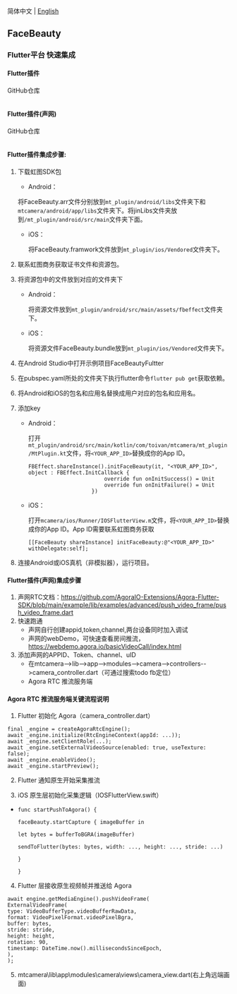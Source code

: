 简体中文 | [English](README_EN.md) 

## FaceBeauty

### Flutter平台 快速集成

#### Flutter插件

GitHub仓库

```apl

```

#### Flutter插件(声网)

GitHub仓库

```

```

#### Flutter插件集成步骤:

1. 下载虹图SDK包

   - Android：


   ​	将FaceBeauty.arr文件分别放到`mt_plugin/android/libs`文件夹下和`mtcamera/android/app/libs`文件夹下。将jinLibs文件夹放到`/mt_plugin/android/src/main`文件夹下面。

   - iOS：

     将FaceBeauty.framwork文件放到`mt_plugin/ios/Vendored`文件夹下。

2. 联系虹图商务获取证书文件和资源包。

3. 将资源包中的文件放到对应的文件夹下

   - Android：

     将资源文件放到`mt_plugin/android/src/main/assets/fbeffect`文件夹下。

   - iOS：

     将资源文件FaceBeauty.bundle放到`mt_plugin/ios/Vendored`文件夹下。

4. 在Android Studio中打开示例项目FaceBeautyFultter

5. 在pubspec.yaml所处的文件夹下执行flutter命令`flutter pub get`获取依赖。

6. 将Android和iOS的包名和应用名替换成用户对应的包名和应用名。

7. 添加key

   - Android：

     打开`mt_plugin/android/src/main/kotlin/com/toivan/mtcamera/mt_plugin/MtPlugin.kt`文件，将`<YOUR_APP_ID>`替换成你的App ID。

     ```
     FBEffect.shareInstance().initFaceBeauty(it, "<YOUR_APP_ID>", object : FBEffect.InitCallback {
                             override fun onInitSuccess() = Unit
                             override fun onInitFailure() = Unit
                         })
     ```

   - iOS：

     打开`mcamera/ios/Runner/IOSFlutterView.m`文件，将`<YOUR_APP_ID>`替换成你的App ID。App ID需要联系虹图商务获取

     ```
     [[FaceBeauty shareInstance] initFaceBeauty:@"<YOUR_APP_ID>" withDelegate:self];
     ```

8. 连接Android或iOS真机（非模拟器），运行项目。

#### Flutter插件(声网)集成步骤

1. 声网RTC文档：https://github.com/AgoraIO-Extensions/Agora-Flutter-SDK/blob/main/example/lib/examples/advanced/push_video_frame/push_video_frame.dart
2. 快速跑通
   - 声网自行创建appid,token,channel,两台设备同时加入调试
   - 声网的webDemo，可快速查看房间推流，https://webdemo.agora.io/basicVideoCall/index.html
3. 添加声网的APPID、Token、channel、uID
   - 在mtcamera-->lib-->app-->modules-->camera-->controllers-->camera_controller.dart（可通过搜索todo fb定位）
   - Agora RTC 推流服务端

#### Agora RTC 推流服务端关键流程说明

1.  Flutter 初始化 Agora（camera_controller.dart）

   ```
   final _engine = createAgoraRtcEngine();
   await _engine.initialize(RtcEngineContext(appId: ...));
   await _engine.setClientRole(...);
   await _engine.setExternalVideoSource(enabled: true, useTexture: false);
   await _engine.enableVideo();
   await _engine.startPreview();
   ```

2. Flutter 通知原生开始采集推流

3.  iOS 原生层初始化采集逻辑（IOSFlutterView.swift）

   - ```
     func startPushToAgora() {
     
     faceBeauty.startCapture { imageBuffer in
     
     let bytes = bufferToBGRA(imageBuffer)
     
     sendToFlutter(bytes: bytes, width: ..., height: ..., stride: ...)
     
     }
     
     }
     ```

4.  Flutter 层接收原生视频帧并推送给 Agora

   ```
   await engine.getMediaEngine().pushVideoFrame(
   ExternalVideoFrame(
   type: VideoBufferType.videoBufferRawData,
   format: VideoPixelFormat.videoPixelBgra,
   buffer: bytes,
   stride: stride,
   height: height,
   rotation: 90,
   timestamp: DateTime.now().millisecondsSinceEpoch,
   ),
   );
   ```

5. mtcamera\lib\app\modules\camera\views\camera_view.dart(右上角远端画面)